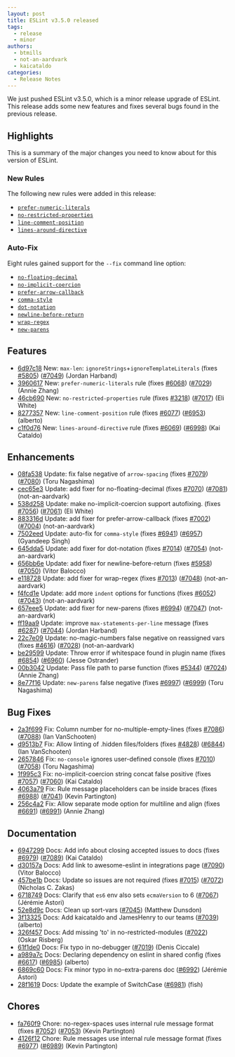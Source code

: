 ```yaml
---
layout: post
title: ESLint v3.5.0 released
tags:
  - release
  - minor
authors:
  - btmills
  - not-an-aardvark
  - kaicataldo
categories:
  - Release Notes
---
```


We just pushed ESLint v3.5.0, which is a minor release upgrade of ESLint. This release adds some new features and fixes several bugs found in the previous release.

## Highlights

This is a summary of the major changes you need to know about for this version of ESLint.

### New Rules

The following new rules were added in this release:

* [`prefer-numeric-literals`](https://eslint.org/docs/rules/prefer-numeric-literals)
* [`no-restricted-properties`](https://eslint.org/docs/rules/no-restricted-properties)
* [`line-comment-position`](https://eslint.org/docs/rules/line-comment-position)
* [`lines-around-directive`](https://eslint.org/docs/rules/lines-around-directive)

### Auto-Fix

Eight rules gained support for the `--fix` command line option:

* [`no-floating-decimal`](https://eslint.org/docs/rules/no-floating-decimal)
* [`no-implicit-coercion`](https://eslint.org/docs/rules/no-implicit-coercion)
* [`prefer-arrow-callback`](https://eslint.org/docs/rules/prefer-arrow-callback)
* [`comma-style`](https://eslint.org/docs/rules/comma-style)
* [`dot-notation`](https://eslint.org/docs/rules/dot-notation)
* [`newline-before-return`](https://eslint.org/docs/rules/newline-before-return)
* [`wrap-regex`](https://eslint.org/docs/rules/wrap-regex)
* [`new-parens`](https://eslint.org/docs/rules/new-parens)


## Features


* [6d97c18](https://github.com/eslint/eslint/commit/6d97c18) New: `max-len`: `ignoreStrings`+`ignoreTemplateLiterals` (fixes [#5805](https://github.com/eslint/eslint/issues/5805)) ([#7049](https://github.com/eslint/eslint/issues/7049)) (Jordan Harband)
* [3960617](https://github.com/eslint/eslint/commit/3960617) New: `prefer-numeric-literals` rule (fixes [#6068](https://github.com/eslint/eslint/issues/6068)) ([#7029](https://github.com/eslint/eslint/issues/7029)) (Annie Zhang)
* [46cb690](https://github.com/eslint/eslint/commit/46cb690) New: `no-restricted-properties` rule (fixes [#3218](https://github.com/eslint/eslint/issues/3218)) ([#7017](https://github.com/eslint/eslint/issues/7017)) (Eli White)
* [8277357](https://github.com/eslint/eslint/commit/8277357) New: `line-comment-position` rule (fixes [#6077](https://github.com/eslint/eslint/issues/6077)) ([#6953](https://github.com/eslint/eslint/issues/6953)) (alberto)
* [c1f0d76](https://github.com/eslint/eslint/commit/c1f0d76) New: `lines-around-directive` rule (fixes [#6069](https://github.com/eslint/eslint/issues/6069)) ([#6998](https://github.com/eslint/eslint/issues/6998)) (Kai Cataldo)




## Enhancements


* [08fa538](https://github.com/eslint/eslint/commit/08fa538) Update: fix false negative of `arrow-spacing` (fixes [#7079](https://github.com/eslint/eslint/issues/7079)) ([#7080](https://github.com/eslint/eslint/issues/7080)) (Toru Nagashima)
* [cec65e3](https://github.com/eslint/eslint/commit/cec65e3) Update: add fixer for no-floating-decimal (fixes [#7070](https://github.com/eslint/eslint/issues/7070)) ([#7081](https://github.com/eslint/eslint/issues/7081)) (not-an-aardvark)
* [538d258](https://github.com/eslint/eslint/commit/538d258) Update: make no-implicit-coercion support autofixing. (fixes [#7056](https://github.com/eslint/eslint/issues/7056)) ([#7061](https://github.com/eslint/eslint/issues/7061)) (Eli White)
* [883316d](https://github.com/eslint/eslint/commit/883316d) Update: add fixer for prefer-arrow-callback (fixes [#7002](https://github.com/eslint/eslint/issues/7002)) ([#7004](https://github.com/eslint/eslint/issues/7004)) (not-an-aardvark)
* [7502eed](https://github.com/eslint/eslint/commit/7502eed) Update: auto-fix for `comma-style` (fixes [#6941](https://github.com/eslint/eslint/issues/6941)) ([#6957](https://github.com/eslint/eslint/issues/6957)) (Gyandeep Singh)
* [645dda5](https://github.com/eslint/eslint/commit/645dda5) Update: add fixer for dot-notation (fixes [#7014](https://github.com/eslint/eslint/issues/7014)) ([#7054](https://github.com/eslint/eslint/issues/7054)) (not-an-aardvark)
* [656bb6e](https://github.com/eslint/eslint/commit/656bb6e) Update: add fixer for newline-before-return (fixes [#5958](https://github.com/eslint/eslint/issues/5958)) ([#7050](https://github.com/eslint/eslint/issues/7050)) (Vitor Balocco)
* [e118728](https://github.com/eslint/eslint/commit/e118728) Update: add fixer for wrap-regex (fixes [#7013](https://github.com/eslint/eslint/issues/7013)) ([#7048](https://github.com/eslint/eslint/issues/7048)) (not-an-aardvark)
* [f4fcd1e](https://github.com/eslint/eslint/commit/f4fcd1e) Update: add more `indent` options for functions (fixes [#6052](https://github.com/eslint/eslint/issues/6052)) ([#7043](https://github.com/eslint/eslint/issues/7043)) (not-an-aardvark)
* [657eee5](https://github.com/eslint/eslint/commit/657eee5) Update: add fixer for new-parens (fixes [#6994](https://github.com/eslint/eslint/issues/6994)) ([#7047](https://github.com/eslint/eslint/issues/7047)) (not-an-aardvark)
* [ff19aa9](https://github.com/eslint/eslint/commit/ff19aa9) Update: improve `max-statements-per-line` message (fixes [#6287](https://github.com/eslint/eslint/issues/6287)) ([#7044](https://github.com/eslint/eslint/issues/7044)) (Jordan Harband)
* [22c7e09](https://github.com/eslint/eslint/commit/22c7e09) Update: no-magic-numbers false negative on reassigned vars (fixes [#4616](https://github.com/eslint/eslint/issues/4616)) ([#7028](https://github.com/eslint/eslint/issues/7028)) (not-an-aardvark)
* [be29599](https://github.com/eslint/eslint/commit/be29599) Update: Throw error if whitespace found in plugin name (fixes [#6854](https://github.com/eslint/eslint/issues/6854)) ([#6960](https://github.com/eslint/eslint/issues/6960)) (Jesse Ostrander)
* [00b3042](https://github.com/eslint/eslint/commit/00b3042) Update: Pass file path to parse function (fixes [#5344](https://github.com/eslint/eslint/issues/5344)) ([#7024](https://github.com/eslint/eslint/issues/7024)) (Annie Zhang)
* [8e77f16](https://github.com/eslint/eslint/commit/8e77f16) Update: `new-parens` false negative (fixes [#6997](https://github.com/eslint/eslint/issues/6997)) ([#6999](https://github.com/eslint/eslint/issues/6999)) (Toru Nagashima)




## Bug Fixes


* [2a3f699](https://github.com/eslint/eslint/commit/2a3f699) Fix: Column number for no-multiple-empty-lines (fixes [#7086](https://github.com/eslint/eslint/issues/7086)) ([#7088](https://github.com/eslint/eslint/issues/7088)) (Ian VanSchooten)
* [d9513b7](https://github.com/eslint/eslint/commit/d9513b7) Fix: Allow linting of .hidden files/folders (fixes [#4828](https://github.com/eslint/eslint/issues/4828)) ([#6844](https://github.com/eslint/eslint/issues/6844)) (Ian VanSchooten)
* [2657846](https://github.com/eslint/eslint/commit/2657846) Fix: `no-console` ignores user-defined console (fixes [#7010](https://github.com/eslint/eslint/issues/7010)) ([#7058](https://github.com/eslint/eslint/issues/7058)) (Toru Nagashima)
* [1f995c3](https://github.com/eslint/eslint/commit/1f995c3) Fix: no-implicit-coercion string concat false positive (fixes [#7057](https://github.com/eslint/eslint/issues/7057)) ([#7060](https://github.com/eslint/eslint/issues/7060)) (Kai Cataldo)
* [4063a79](https://github.com/eslint/eslint/commit/4063a79) Fix: Rule message placeholders can be inside braces (fixes [#6988](https://github.com/eslint/eslint/issues/6988)) ([#7041](https://github.com/eslint/eslint/issues/7041)) (Kevin Partington)
* [256c4a2](https://github.com/eslint/eslint/commit/256c4a2) Fix: Allow separate mode option for multiline and align (fixes [#6691](https://github.com/eslint/eslint/issues/6691)) ([#6991](https://github.com/eslint/eslint/issues/6991)) (Annie Zhang)




## Documentation


* [6947299](https://github.com/eslint/eslint/commit/6947299) Docs: Add info about closing accepted issues to docs (fixes [#6979](https://github.com/eslint/eslint/issues/6979)) ([#7089](https://github.com/eslint/eslint/issues/7089)) (Kai Cataldo)
* [d30157a](https://github.com/eslint/eslint/commit/d30157a) Docs: Add link to awesome-eslint in integrations page ([#7090](https://github.com/eslint/eslint/issues/7090)) (Vitor Balocco)
* [457be1b](https://github.com/eslint/eslint/commit/457be1b) Docs: Update so issues are not required (fixes [#7015](https://github.com/eslint/eslint/issues/7015)) ([#7072](https://github.com/eslint/eslint/issues/7072)) (Nicholas C. Zakas)
* [6718749](https://github.com/eslint/eslint/commit/6718749) Docs: Clarify that `es6` env also sets `ecmaVersion` to 6 ([#7067](https://github.com/eslint/eslint/issues/7067)) (Jérémie Astori)
* [52e8d9c](https://github.com/eslint/eslint/commit/52e8d9c) Docs: Clean up sort-vars ([#7045](https://github.com/eslint/eslint/issues/7045)) (Matthew Dunsdon)
* [3f13325](https://github.com/eslint/eslint/commit/3f13325) Docs: Add kaicataldo and JamesHenry to our teams ([#7039](https://github.com/eslint/eslint/issues/7039)) (alberto)
* [326f457](https://github.com/eslint/eslint/commit/326f457) Docs: Add missing 'to' in no-restricted-modules ([#7022](https://github.com/eslint/eslint/issues/7022)) (Oskar Risberg)
* [61f1de0](https://github.com/eslint/eslint/commit/61f1de0) Docs: Fix typo in no-debugger ([#7019](https://github.com/eslint/eslint/issues/7019)) (Denis Ciccale)
* [a989a7c](https://github.com/eslint/eslint/commit/a989a7c) Docs: Declaring dependency on eslint in shared config (fixes [#6617](https://github.com/eslint/eslint/issues/6617)) ([#6985](https://github.com/eslint/eslint/issues/6985)) (alberto)
* [6869c60](https://github.com/eslint/eslint/commit/6869c60) Docs: Fix minor typo in no-extra-parens doc ([#6992](https://github.com/eslint/eslint/issues/6992)) (Jérémie Astori)
* [28f1619](https://github.com/eslint/eslint/commit/28f1619) Docs: Update the example of SwitchCase ([#6981](https://github.com/eslint/eslint/issues/6981)) (fish)








## Chores


* [fa760f9](https://github.com/eslint/eslint/commit/fa760f9) Chore: no-regex-spaces uses internal rule message format (fixes [#7052](https://github.com/eslint/eslint/issues/7052)) ([#7053](https://github.com/eslint/eslint/issues/7053)) (Kevin Partington)
* [4126f12](https://github.com/eslint/eslint/commit/4126f12) Chore: Rule messages use internal rule message format (fixes [#6977](https://github.com/eslint/eslint/issues/6977)) ([#6989](https://github.com/eslint/eslint/issues/6989)) (Kevin Partington)
